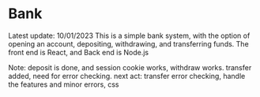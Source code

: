 # Bank
Latest update: 10/01/2023
This is a simple bank system, with the option of opening an account, depositing, withdrawing, and transferring funds.
The front end is React, and Back end is Node.js

Note: deposit is done, and session cookie works, withdraw works.
transfer added, need for error checking.
next act: transfer error checking, handle the features and minor errors, css

